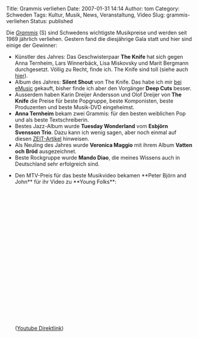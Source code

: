 Title: Grammis verliehen
Date: 2007-01-31 14:14
Author: tom
Category: Schweden
Tags: Kultur, Musik, News, Veranstaltung, Video
Slug: grammis-verliehen
Status: published

Die [*Grammis*](http://www.grammis.se/) (S) sind Schwedens wichtigste
Musikpreise und werden seit 1969 jährlich verliehen. Gestern fand die
diesjährige Gala statt und hier sind einige der Gewinner:

-   Künstler des Jahres: Das Geschwisterpaar **The Knife** hat sich
    gegen Anna Ternheim, Lars Winnerbäck, Lisa Miskovsky und Marit
    Bergmann durchgesetzt. Völlig zu Recht, finde ich. The Knife sind
    toll (siehe auch
    [hier](http://www.fiket.de/2007/01/03/jose-gonzales/)).
-   Album des Jahres: **Silent Shout** von The Knife. Das habe ich mir
    [bei eMusic](http://www.emusic.com/artist/11690/11690631.html)
    gekauft, bisher finde ich aber den Vorgänger **Deep Cuts** besser.
-   Ausserdem haben Karin Dreijer Andersson und Olof Dreijer von **The
    Knife** die Preise für beste Popgruppe, beste Komponisten, beste
    Produzenten und beste Musik-DVD eingeheimst.
-   **Anna Ternheim** bekam zwei Grammis: für den besten weiblichen Pop
    und als beste Textschreiberin.
-   Bestes Jazz-Album wurde **Tuesday Wonderland** vom **Esbjörn
    Svensson Trio**. Dazu kann ich wenig sagen, aber noch einmal auf
    diesen [ZEIT-Artikel](http://www.zeit.de/2006/46/EST?page=all)
    hinweisen.
-   Als Neuling des Jahres wurde **Veronica Maggio** mit ihrem Album
    **Vatten och Bröd** ausgezeichnet.
-   Beste Rockgruppe wurde **Mando Diao**, die meines Wissens auch in
    Deutschland sehr erfolgreich sind.

<ul>
<li>
Den MTV-Preis für das beste Musikvideo bekamen **Peter Björn and John**
für ihr Video zu **Young Folks**:

<p>
<object width="425" height="350">
<param name="movie" value="http://www.youtube.com/v/51V1VMkuyx0"></param><param name="wmode" value="transparent"></param>

<embed src="http://www.youtube.com/v/51V1VMkuyx0" type="application/x-shockwave-flash" wmode="transparent" width="425" height="350">
</embed>
</object>
  
([Youtube Direktlink](http://youtube.com/watch?v=51V1VMkuyx0))

</p>

